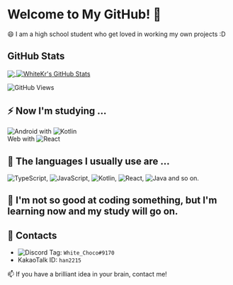 # Welcome to My GitHub! 🌱

😄 I am a high school student who get loved in working my own projects :D

## GitHub Stats
<a href="https://github.com/WhiteKr/WhiteKr">
  <img align="center"
       src="https://github-readme-stats.vercel.app/api/top-langs/?username=WhiteKr&hide=l&title_color=FAEA88&text_color=CCC&icon_color=A9FF3F&bg_color=323232" />
</a>
<a href="https://github.com/WhiteKr/WhiteKr">
  <img align="center"
       src="https://github-readme-stats.vercel.app/api?username=WhiteKr&show_icons=true&line_height=27&count_private=true&title_color=FAEA88&text_color=CCC&icon_color=A9FF3F&bg_color=323232"
       alt="WhiteKr's GitHub Stats" />
</a>

![GitHub Views](https://komarev.com/ghpvc/?username=WhiteKr&color=FAC151)

## ⚡ Now I'm studying ...
![Android](https://img.shields.io/badge/Android-3DDC84?style=for-the-badge&logo=android&logoColor=white) with
![Kotlin](https://img.shields.io/badge/Kotlin-0095D5?&style=for-the-badge&logo=kotlin&logoColor=white)\
Web with ![React](https://img.shields.io/badge/React-20232A?style=for-the-badge&logo=react&logoColor=61DAFB)

## 🤔 The languages I usually use are ...
![TypeScript](https://img.shields.io/badge/TypeScript-007ACC?style=for-the-badge&logo=typescript&logoColor=white),
![JavaScript](https://img.shields.io/badge/JavaScript-F7DF1E?style=for-the-badge&logo=javascript&logoColor=black),
![Kotlin](https://img.shields.io/badge/Kotlin-0095D5?&style=for-the-badge&logo=kotlin&logoColor=white),
![React](https://img.shields.io/badge/React-20232A?style=for-the-badge&logo=react&logoColor=61DAFB),
![Java](https://img.shields.io/badge/Java-ED8B00?style=for-the-badge&logo=java&logoColor=white) and so on.

## 👯 I'm not so good at coding something, but I'm learning now and my study will go on.

## 🔗 Contacts
  - ![Discord](https://img.shields.io/badge/Discord-7289DA?style=for-the-badge&logo=discord&logoColor=white) Tag: `White_Choco#9170`
  - KakaoTalk ID: `han2215`

📫 If you have a brilliant idea in your brain, contact me!
